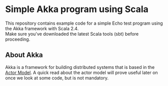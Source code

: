 # Simple Akka program using Scala
This repository contains example code for a simple Echo test program using the Akka framework with Scala 2.4.  
Make sure you've downloaded the latest Scala tools (sbt) before proceeding.

## About Akka
Akka is a framework for building distributed systems that is based in the [Actor Model][1]. A quick read about the actor model will prove useful later on once we look at some code, but is not mandatory.

[1]: https://en.wikipedia.org/wiki/Actor_model